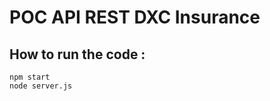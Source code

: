 # POC API REST DXC Insurance

## How to run the code :

```
npm start
node server.js
```




<!-- My brother is a daily user of [Drivy](https://www.drivy.com/), a french peer-to-peer car rental service.

He lists their 3 cars:

* Peugeot 306
* Range Rover Sport
* Porsche Boxter

Any person, call the `driver` can book a car for given dates/distance.

## Just tell me what to do

1. Fork the project via `github`
1. Clone the project `git clone https://github.com/YOUR_USERNAME/drivy`
1. Solve each exercises inside `index.js` file with JavaScript
1. Once the exercise is solved, commit something like `git ac "decrease pricing for longer rentals (exo 2)"`
1. 6 exercises, so 6 commits
1. Don't forget to push before 4 PM
1. Check your codebase by opening [/public/index.html](./public/index.html)
1. Check the ouput in your browser console

## Don't forget:

* DRY - Don't repeat yourself
* DOT - Do One Thing
* KISS - Keep It Simple Stupid
* LIM - Less Is More
* English only: codebase, variables, comments...

**Focus only on coding, forgot the browser display (next workshop!). Use `console.log` to display results (for the moment)**

## Exercises

### Exercise 1 - Euro-Kilometers

#### Rental prices

My brother chooses a price per day and price per kilometers for their 3 cars.

The driver then books the car for a given period and an approximate distance.

The rental price is the sum of a time component and a distance component with

* **time component**: the number of rental days multiplied by the car's price per day

- **distance component**: the number of kilometers multiplied by the car's price per km

```
rental price = time + distance
```

#### Just tell me what to do

Write code that generates the price for each `driver` from `index.js` file:

```js
{
  var rentals = ...;
  ...
  console.log(rentals);

  //output from console.log
  [
    {
      "id": "1-pb-92",
      ...
      "price": ?
    },
    {
      "id": "2-rs-92",
      ...
      "price": ?
    },
    {
      "id": "3-sa-92",
      ...
      "price": ?
    }
  ]
```

### Exercise 2 - Drive more, pay less

#### Decreasing pricing for longer rentals

To be as competitive as possible, drivy decide to have a decreasing pricing for longer rentals.

#### New price rules

* **price per day** decreases by **10% after 1 day**
* **price per day** decreases by **30% after 4 days**
* **price per day** decreases by **50% after 10 days**

#### Just tell me what to do

Adapt the rental price computation to take these new rules into account.

```js
{
  var rentals = ...;
  ...
  console.log(rentals);

  //output from console.log
  [
    {
      "id": "1-pb-92",
      ...
      "price": ?
    },
    ...
  ]
```

### Exercise 3 - Give me all your money

Now, my brother wants his money !

Drivy take a 30% commission on the rental price to cover their costs.

#### Commission

The commission is split like this:

* **insurance**: half of commission
* **roadside assistance** 1€ per day
* **drivy**: the rest

#### Just tell me what to do

Compute the amount that belongs to the insurance, to the assistance and to drivy.

```js
{
  var rentals = ...;
  ...
  console.log(rentals);

  //output from console.log
  [
    {
      "id": "1-pb-92",
      ...
      "commission": {
        "insurance": ?,
        "assistance": ?,
        "drivy": ?
      }
    },
    ...
  ]
```

### Exercice 4 - The famous deductible

In case of an accident, drivy applies a 800€ euros deductible.

The driver can reduce the deductible amount from 800€ to 150€ with a `deductible option` for a few more euros per day.

#### The deductible

The driver is charged an additional 4€/day when he chooses the `deductible reduction` option.

**The additional charge goes to drivy, not to the car owner.**

#### Just tell me what to do

Compute the new amount price if the driver subscribed to `deductible option`.

```js
{
  var rentals = ...;
  ...
  console.log(rentals);

  //output from console.log
  [
    {
      "id": "1-pb-92",
      'options': {
        'deductibleReduction': true
      },
      ...
      "price": ?
    },
    ...
  ]
```

### Exercise 5 - Pay the actors

#### The actors

It's time to debit/credit each actor!

- **the driver** must pay the **rental price** and the **(optional) deductible reduction**
- **the owner** receives the **rental price** minus the **commission**
- **the insurance** receives its part of the **commission**
- **the assistance** receives its part of the **commission**
- **drivy receives** its part of the **commission**, plus the **deductible reduction**

#### Just tell me what to do

* Compute the debit for the `driver`
* Compute the credit of the car `owner`, `insurance`, `assistance` and `drivy`.

```js
{
  var actors = ...;
  ...
  console.log(actors);

  //output from console.log
  [
    {
      "rentalId": "1-pb-92",
      "payment": [
        {
          "who": "driver",
          "type": "debit",
          "amount": ?
        },
        {
          "who": "owner",
          "type": "credit",
          "amount": ?
        },
        {
          "who": "insurance",
          "type": "credit",
          "amount": ?
        },
        {
          "who": "assistance",
          "type": "credit",
          "amount": ?
        },
        {
          "who": "drivy",
          "type": "credit",
          "amount": ?
        }
      ]
    },
    ...
  ]
```

### Exercise 6 - Rental modification

Some users want to modify the dates/distance for a given rental.

#### New dates and distance

* Drivy computes the amount that was already paid by (or given to) each actor
* Using the new dates/distance, drivy re-computes the price of the rental, the "deductible reduction" amount, the commission, ...
* Drivy compute the delta amount [1] that must be debited/credited for each actor
* Each actor receives a debit/credit payment to settle his debt

What is the delta amounts for each actor?

[1] the delta amount is basically the difference between:
- the amount the actor owes (or is owed) *after* the modification
- the amount the actor has already paid (or been given) *before* the modification

#### Just tell me what to do

Compute the debit for the `driver` and the credit of the car `owner`, `insurance`, `assistance` and `drivy` with the rental modification.

## Source

[Drivy Challenges](https://github.com/drivy/jobs)

## Licence

[Uncopyrighted](http://zenhabits.net/uncopyright/) -->
